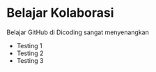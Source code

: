 # Belajar Kolaborasi
Belajar GitHub di Dicoding sangat menyenangkan
* Testing 1
* Testing 2
* Testing 3
